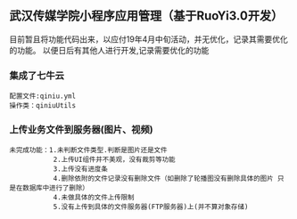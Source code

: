 ## 武汉传媒学院小程序应用管理（基于RuoYi3.0开发）
目前暂且将功能代码出来，以应付19年4月中旬活动，并无优化，记录其需要优化的功能。
以便日后有其他人进行开发,记录需要优化的功能




### 集成了七牛云
    配置文件:qiniu.yml
    操作类：qiniuUtils
### 上传业务文件到服务器(图片、视频)
    未完成功能：1.未判断文件类型.判断是图片还是文件
               2.上传UI组件并不美观，没有裁剪等功能
               3.上传没有进度条
               4.删除依附的文件记录没有删除文件（如删除了轮播图没有删除具体的图片 只是在数据库中进行了删除）
               4.未做具体的文件上传限制
               5.没有上传到具体的文件服务器(FTP服务器)上(并不算对象存储)
    
  